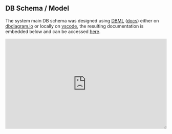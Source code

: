 
## DB Schema / Model

The system main DB schema was designed using [DBML](https://dbml.dbdiagram.io/home/) ([docs](https://dbml.dbdiagram.io/docs/)) either on [dbdiagram.io](http://dbdiagram.io) or locally on [vscode](https://marketplace.visualstudio.com/items?itemName=duynvu.dbml-language), the resulting documentation is embedded below and can be accessed [here](https://dbdocs.io/hamadsuniverse/Ecommerce).

<div class="resizer ugly" style="aspect-ratio: 16 / 9; width:100%; display:flex; margin:0; padding:0; resize:vertical; overflow:hidden">
<iframe style="flex-grow:1; margin:0; padding:0; border:0" src='https://dbdocs.io/hamadsuniverse/Ecommerce'> </iframe>
</div>